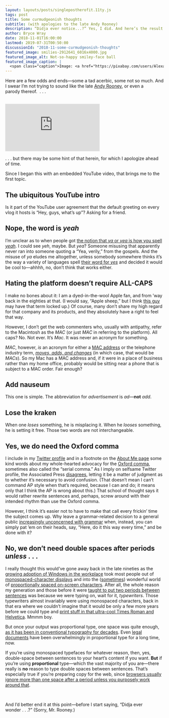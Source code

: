 ```yaml
---
layout: layouts/posts/singlepostherofit.11ty.js
tags: post
title: Some curmudgeonish thoughts
subtitle: (with apologies to the late Andy Rooney)
description: “Didja ever notice...?” Yes, I did. And here’s the result. 
author: Bryce Wray
date: 2018-11-01T16:00:00
lastmod: 2019-07-31T00:50:00
discussionId: "2018-11-some-curmudgeonish-thoughts"
featured_image: smilies-2912641_6016x4000.jpg
featured_image_alt: Not-so-happy smiley-face ball
featured_image_caption: |
  <span class="caption">Image: <a href="https://pixabay.com/users/Alexas_Fotos-686414/?utm_source=link-attribution&amp;utm_medium=referral&amp;utm_campaign=image&amp;utm_content=2912641">Alexas_Fotos</a>; <a href="https://pixabay.com/?utm_source=link-attribution&amp;utm_medium=referral&amp;utm_campaign=image&amp;utm_content=2912641">Pixabay</a></span>
---
```


Here are a few odds and ends—some a tad acerbic, some not so much. And I swear I’m not trying to sound like the late [Andy Rooney](https://www.biography.com/people/andy-rooney-9542557), or even a parody&nbsp;thereof.&nbsp;&nbsp;.&nbsp;.&nbsp;.

<br />
<div class="YTembed">
  <iframe src="https://www.youtube.com/embed/u8pCsfT1gDU" frameborder="0" allow="accelerometer; autoplay; encrypted-media; gyroscope; picture-in-picture" allowfullscreen></iframe>
</div>

.&nbsp;.&nbsp;.&nbsp;but there may be some hint of that herein, for which I apologize ahead of time.

Since I began this with an embedded YouTube video, that brings me to the first topic.

## The ubiquitous YouTube intro

Is it part of the YouTube user agreement that the default greeting on every vlog it hosts is “Hey, guys, what’s up”? Asking for a friend.

## Nope, the word is _yeah_

I’m unclear as to when people got [the notion that _ya_ or _yea_ is how you spell _yeah_](http://www.genpink.com/yeah-yay-yah-ya/). I could see _yeh_, maybe. But _yea_? Someone misusing that apparently never ran into someone quoting a “Yea, verily,” from the gospels. And the misuse of _ya_ eludes me altogether, unless somebody somewhere thinks it’s the way a variety of languages spell [their word for _yes_](https://en.wiktionary.org/wiki/ja) and decided it would be cool to—ahhhh, no, don’t think that works either.

## Hating the platform doesn’t require&nbsp;ALL-CAPS

I make no bones about it: I am a dyed-in-the-wool Apple fan, and from ’way back in the eighties at that. (I would say, “Apple sheep,” but I think [this guy](https://www.youtube.com/channel/UCa962e5dqRMO1nUldwaaRMw) may have that term locked up.) Of course, many don’t share my high regard for that company and its products, and they absolutely have a right to feel that way.

However, I don’t get the web commenters who, usually with antipathy, refer to the Macintosh as the _MAC_ (or just _MAC_ in referring to the platform). All caps? No. Not ever. It’s _Mac_. It was never an acronym for something.

_MAC_, however, _is_ an acronym for either a [MAC address](https://techterms.com/definition/macaddress) or the telephone industry term, [_moves, adds, and changes_](https://www.gartner.com/it-glossary/mac-moves-adds-and-changes) (in which case, that would be _MACs_). So my Mac has a MAC address and, if it were in a place of business rather than my home office, probably would be sitting near a phone that is subject to a MAC order. Fair enough?

## Add nauseum

This one is simple. The abbreviation for _advertisement_ is <em>ad</em>—**not** _add_.

## Lose the kraken

When one _loses_ something, he is misplacing it. When he _looses_ something, he is setting it free. Those two words are not interchangeable.


## Yes, we do need the Oxford comma

I include in my [Twitter profile](https://twitter.com/BryceWrayTX) and in a footnote on the [About Me page](https://brycewray.com/about/) some kind words about my whole-hearted advocacy for the [Oxford comma](https://www.grammarly.com/blog/what-is-the-oxford-comma-and-why-do-people-care-so-much-about-it/), sometimes also called the “serial comma.” As I imply on selfsame Twitter profile, the Associated Press [disagrees](https://twitter.com/apstylebook/status/907673471865507841?lang=en), letting it be a matter of judgment as to whether it’s necessary to avoid confusion. (That doesn’t mean I can’t command AP style when that’s required, because I can and do; it means only that I think the AP is wrong about this.) That school of thought says it would rather rewrite sentences and, perhaps, screw around with their intended rhythm than use the Oxford comma.

However, I think it’s easier not to have to make that call every frickin’ time the subject comes up. Why leave a grammar-related decision to a general public [increasingly unconcerned with grammar](https://www.mathgenie.com/blog/spelling-grammar-social-media) when, instead, you can simply pat ’em on their heads, say, “Here, do it this way every time,” and be done with it?

## No, we don’t need double spaces after periods _unless_&nbsp;.&nbsp;.&nbsp;.

I really thought this would’ve gone away back in the late nineties as the [growing adoption of Windows in the workplace](https://mashable.com/2015/08/24/remembering-windows-95-launch/) took most people out of [monospaced-character displays](https://damieng.com/blog/2011/02/20/typography-in-8-bits-system-fonts) and into the ([sometimes](https://en.wikipedia.org/wiki/Ransom_note_effect)) wonderful world of [proportionally spaced on-screen characters](https://99designs.com/blog/design-history-movements/history-of-digital-fonts/). After all, the whole reason my generation and those before it were [taught to put two periods between sentences](https://www.cultofpedagogy.com/two-spaces-after-period/) was because we were typing on, wait for it, _typewriters_. Those typewriters almost invariably were using monospaced characters, back in that era where we couldn’t imagine that it would be only a few more years before we could type and [print stuff in that ultra-cool Times Roman and Helvetica](https://www.macworld.com/article/1150845/printers/laserwriter.html). Mmmm boy.

But once your output was proportional type, one space was quite enough, [as it has been in conventional typography for decades](https://en.wikipedia.org/wiki/Sentence_spacing#Transition_to_single_spacing). Even [legal documents](https://abovethelaw.com/2011/04/small-firms-big-lawyers-the-perfect-font-to-show-you-don%E2%80%99t-care/) have been overwhelmingly in proportional type for a long time, now.

If you’re using monospaced typefaces for whatever reason, then, yes, double-space between sentences to your heart’s content if you want. **But** if you’re using **proportional** type—which the vast majority of you are—there really is **no** reason to type double spaces between sentences. That’s especially true if you’re preparing copy for the web, since [browsers usually ignore more than one space after a period unless you purposely work around that](https://stackoverflow.com/questions/17784595/do-browsers-remove-whitespace-in-between-text-of-any-html-tag).

<p>&nbsp;</p>

And I’d better end it at this point—before I start saying, “Didja ever wonder&nbsp;.&nbsp;.&nbsp;.?” (Sorry, Mr.&nbsp;Rooney.)
